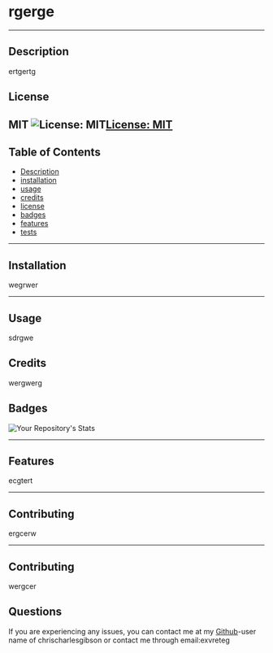 # rgerge
  ---

## Description
  
ertgertg
## License
MIT
![License: MIT](https://img.shields.io/badge/License-MIT-yellow.svg)[License: MIT](https://opensource.org/licenses/MIT)
---
## Table of Contents
  - [Description](#Description)
  - [installation](#Installation)
  - [usage](#Usage)
  - [credits](#Credits)
  - [license](#License)
  - [badges](#Badges)
  - [features](#Features)
  - [tests](#Tests)
  
---
  
## Installation
  wegrwer
  
---
  
## Usage
  sdrgwe
  
## Credits
  
wergwerg
  
## Badges
  
![Your Repository's Stats](https://github-readme-stats.vercel.app/api?username=chrischarlesgibson&show_icons=true)

 ----
  
## Features
  ecgtert


 ---
  
## Contributing
  ergcerw

 ---
  
## Contributing
  wergcer

## Questions

If you are experiencing any issues, you can contact me at my [Github](https://github.com/chrischarlesgibson)-user name of  chrischarlesgibson  or  contact me through email:exvreteg
  
